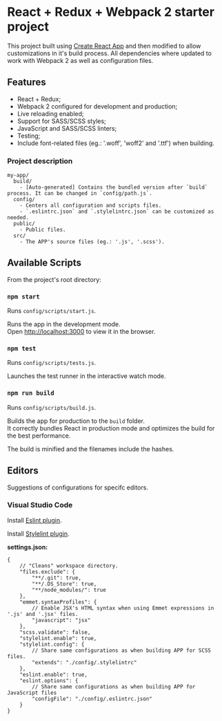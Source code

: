 # React + Redux + Webpack 2 starter project

This project built using [Create React App](https://github.com/facebookincubator/create-react-app) and then modified to allow customizations in it's build process.
All dependencies where updated to work with Webpack 2 as well as configuration files.

## Features

- React + Redux;
- Webpack 2 configured for development and production;
- Live reloading enabled;
- Support for SASS/SCSS styles;
- JavaScript and SASS/SCSS linters;
- Testing;
- Include font-related files (eg.: '.woff', 'woff2' and '.ttf') when building.

### Project description

```
my-app/
  build/
  	- [Auto-generated] Contains the bundled version after `build` process. It can be changed in `config/path.js`.
  config/
    - Centers all configuration and scripts files.
	- `.eslintrc.json` and `.stylelintrc.json` can be customized as needed.
  public/
    - Public files.
  src/
    - The APP's source files (eg.: '.js', '.scss').
```

## Available Scripts

From the project's root directory:

### `npm start`

Runs `config/scripts/start.js`.

Runs the app in the development mode.<br>
Open [http://localhost:3000](http://localhost:3000) to view it in the browser.

### `npm test`

Runs `config/scripts/tests.js`.

Launches the test runner in the interactive watch mode.  

### `npm run build`

Runs `config/scripts/build.js`.

Builds the app for production to the `build` folder.<br>
It correctly bundles React in production mode and optimizes the build for the best performance.

The build is minified and the filenames include the hashes.<br>

## Editors

Suggestions of configurations for specifc editors.

### Visual Studio Code

Install [Eslint plugin](https://marketplace.visualstudio.com/items?itemName=dbaeumer.vscode-eslint).

Install [Stylelint plugin](https://marketplace.visualstudio.com/items?itemName=shinnn.stylelint).

**settings.json:**
```
{
	// "Cleans" workspace directory.
	"files.exclude": {
		"**/.git": true,
		"**/.DS_Store": true,
		"**/node_modules/": true
	},
	"emmet.syntaxProfiles": {
		// Enable JSX's HTML syntax when using Emmet expressions in '.js' and '.jsx' files.
		"javascript": "jsx"
	},
	"scss.validate": false,
	"stylelint.enable": true,
	"stylelint.config": {
		// Share same configurations as when building APP for SCSS files.
		"extends": "./config/.stylelintrc"
	},
	"eslint.enable": true,
    "eslint.options": {
		// Share same configurations as when building APP for JavaScript files
        "configFile": "./config/.eslintrc.json"
    }
}
```
